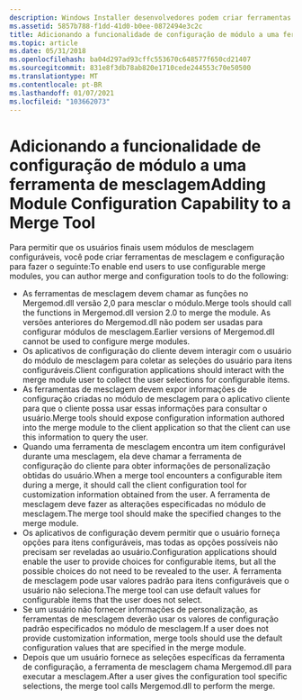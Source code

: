 ```yaml
---
description: Windows Installer desenvolvedores podem criar ferramentas que permitem que os usuários finais usem módulos de mesclagem configuráveis.
ms.assetid: 5857b788-f1dd-41d0-b0ee-0872494e3c2c
title: Adicionando a funcionalidade de configuração de módulo a uma ferramenta de mesclagem
ms.topic: article
ms.date: 05/31/2018
ms.openlocfilehash: ba04d297ad93cffc553670c648577f650cd21407
ms.sourcegitcommit: 831e8f3db78ab820e1710cede244553c70e50500
ms.translationtype: MT
ms.contentlocale: pt-BR
ms.lasthandoff: 01/07/2021
ms.locfileid: "103662073"
---
```

# <a name="adding-module-configuration-capability-to-a-merge-tool"></a><span data-ttu-id="e11d6-103">Adicionando a funcionalidade de configuração de módulo a uma ferramenta de mesclagem</span><span class="sxs-lookup"><span data-stu-id="e11d6-103">Adding Module Configuration Capability to a Merge Tool</span></span>

<span data-ttu-id="e11d6-104">Para permitir que os usuários finais usem módulos de mesclagem configuráveis, você pode criar ferramentas de mesclagem e configuração para fazer o seguinte:</span><span class="sxs-lookup"><span data-stu-id="e11d6-104">To enable end users to use configurable merge modules, you can author merge and configuration tools to do the following:</span></span>

-   <span data-ttu-id="e11d6-105">As ferramentas de mesclagem devem chamar as funções no Mergemod.dll versão 2,0 para mesclar o módulo.</span><span class="sxs-lookup"><span data-stu-id="e11d6-105">Merge tools should call the functions in Mergemod.dll version 2.0 to merge the module.</span></span> <span data-ttu-id="e11d6-106">As versões anteriores do Mergemod.dll não podem ser usadas para configurar módulos de mesclagem.</span><span class="sxs-lookup"><span data-stu-id="e11d6-106">Earlier versions of Mergemod.dll cannot be used to configure merge modules.</span></span>
-   <span data-ttu-id="e11d6-107">Os aplicativos de configuração do cliente devem interagir com o usuário do módulo de mesclagem para coletar as seleções do usuário para itens configuráveis.</span><span class="sxs-lookup"><span data-stu-id="e11d6-107">Client configuration applications should interact with the merge module user to collect the user selections for configurable items.</span></span>
-   <span data-ttu-id="e11d6-108">As ferramentas de mesclagem devem expor informações de configuração criadas no módulo de mesclagem para o aplicativo cliente para que o cliente possa usar essas informações para consultar o usuário.</span><span class="sxs-lookup"><span data-stu-id="e11d6-108">Merge tools should expose configuration information authored into the merge module to the client application so that the client can use this information to query the user.</span></span>
-   <span data-ttu-id="e11d6-109">Quando uma ferramenta de mesclagem encontra um item configurável durante uma mesclagem, ela deve chamar a ferramenta de configuração do cliente para obter informações de personalização obtidas do usuário.</span><span class="sxs-lookup"><span data-stu-id="e11d6-109">When a merge tool encounters a configurable item during a merge, it should call the client configuration tool for customization information obtained from the user.</span></span> <span data-ttu-id="e11d6-110">A ferramenta de mesclagem deve fazer as alterações especificadas no módulo de mesclagem.</span><span class="sxs-lookup"><span data-stu-id="e11d6-110">The merge tool should make the specified changes to the merge module.</span></span>
-   <span data-ttu-id="e11d6-111">Os aplicativos de configuração devem permitir que o usuário forneça opções para itens configuráveis, mas todas as opções possíveis não precisam ser reveladas ao usuário.</span><span class="sxs-lookup"><span data-stu-id="e11d6-111">Configuration applications should enable the user to provide choices for configurable items, but all the possible choices do not need to be revealed to the user.</span></span> <span data-ttu-id="e11d6-112">A ferramenta de mesclagem pode usar valores padrão para itens configuráveis que o usuário não seleciona.</span><span class="sxs-lookup"><span data-stu-id="e11d6-112">The merge tool can use default values for configurable items that the user does not select.</span></span>
-   <span data-ttu-id="e11d6-113">Se um usuário não fornecer informações de personalização, as ferramentas de mesclagem deverão usar os valores de configuração padrão especificados no módulo de mesclagem.</span><span class="sxs-lookup"><span data-stu-id="e11d6-113">If a user does not provide customization information, merge tools should use the default configuration values that are specified in the merge module.</span></span>
-   <span data-ttu-id="e11d6-114">Depois que um usuário fornece as seleções específicas da ferramenta de configuração, a ferramenta de mesclagem chama Mergemod.dll para executar a mesclagem.</span><span class="sxs-lookup"><span data-stu-id="e11d6-114">After a user gives the configuration tool specific selections, the merge tool calls Mergemod.dll to perform the merge.</span></span>

 

 



